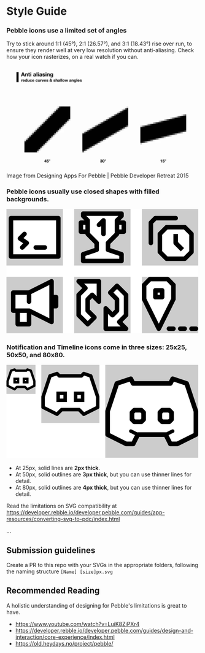 # Style Guide

### Pebble icons use a **limited set of angles**
Try to stick around 1:1 (45°), 2:1 (26.57°), and 3:1 (18.43°) rise over run, to ensure they render well at very low resolution without anti-aliasing.  Check how your icon rasterizes, on a real watch if you can.

![](./github-images/anti-aliasing.jpg)
Image from Designing Apps For Pebble | Pebble Developer Retreat 2015


### Pebble icons usually use **closed shapes** with **filled backgrounds**.
![](./github-images/small%20icons%20preview.png)

### Notification and Timeline icons come in three sizes: **25x25, 50x50,** and **80x80**.
![](./github-images/Three%20sizes.png)
 
- At 25px, solid lines are **2px thick**.
- At 50px, solid outlines are **3px thick**, but you can use thinner lines for detail.
- At 80px, solid outlines are **4px thick**, but you can use thinner lines for detail.

Read the limitations on SVG compatibility at https://developer.rebble.io/developer.pebble.com/guides/app-resources/converting-svg-to-pdc/index.html

...

## Submission guidelines
Create a PR to this repo with your SVGs in the appropriate folders, following the naming structure `[Name] [size]px.svg`

## Recommended Reading
A holistic understanding of designing for Pebble's limitations is great to have.
- https://www.youtube.com/watch?v=LuiK8ZiPXr4
- https://developer.rebble.io/developer.pebble.com/guides/design-and-interaction/core-experience/index.html
- https://old.heydays.no/project/pebble/
